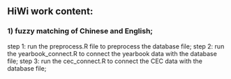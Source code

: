 ## HiWi work content:

### 1) fuzzy matching of Chinese and English;
step 1: run the preprocess.R file to preprocess the database file;
step 2: run the yearbook_connect.R to connect the yearbook data with the database file;
step 3: run the cec_connect.R to connect the CEC data with the database file; 
